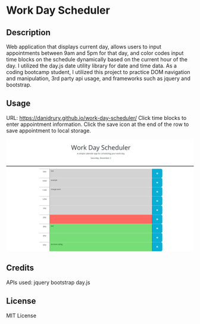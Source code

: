 # Work Day Scheduler

## Description
Web application that displays current day, allows users to input appointments between 9am and 5pm for that day,
and color codes input time blocks on the schedule dynamically based on the current hour of the day. I utilized 
the day.js date utility library for date and time data. As a coding bootcamp student, I utilized this project to 
practice DOM navigation and manipulation, 3rd party api usage, and frameworks such as jquery and bootstrap.

## Usage
URL:  https://danidrury.github.io/work-day-scheduler/  Click time blocks to enter appointment information. Click the save icon at the end of the row to save appointment to local storage.

![schedule grid by hour from 9am to 5pm, color-coded, with save buttons for each hour block](./assets/images/screenshot.png)

## Credits
APIs used:
jquery
bootstrap
day.js

## License
MIT License
